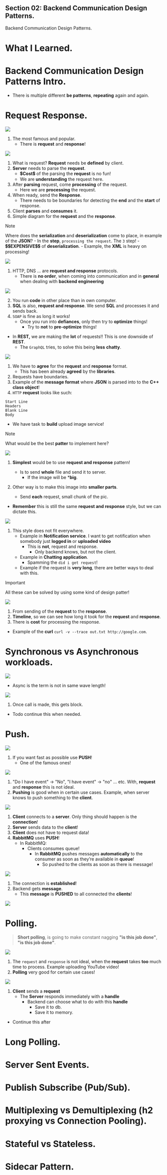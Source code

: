## Section 02: Backend Communication Design Patterns.

Backend Communication Design Patterns.

# What I Learned.

# Backend Communication Design Patterns Intro.  

- There is multiple different **be patterns**, **repeating** again and again. 

# Request Response.  

<img id="back end egineer" src="requestAndReponse.PNG" >

1. The most famous and popular.
    - There is **request** and **response**!

<img id="back end egineer" src="requestAndResponseModel.PNG" >

1. What is request? **Request** needs be **defined** by client.
2. **Server** needs to parse the **request**.
    - 💲**Cost**💲 of the parsing the **request** is no fun!
    - We are **understanding** the request here.
3. After **parsing** request, come **processing** of the request.
    - Here we are **processing** the request.
4. When ready, send the **Response**.
    - There needs to be boundaries for detecting the **end** and the **start** of response.
5. Client **parses** and **consumes** it.
6. Simple diagram for the **request** and the **response**.

> [!NOTE]
> Where does the **serialization** and **deserialization** come to place, in example of the **JSON**?
    - In the **step**, `processing the request`. The `3` step!
        - 💲💲**EXPENSIVE**💲💲 of **deserialization**.
            - Example, the **XML** is heavy on processing!

<img id="back end egineer" src="whereAreTheseUsed.PNG" >

1. HTTP, DNS ... are **request and response** protocols.    
    - There is **no order**, when coming into communication and in **general** when dealing with **backend engineering**

<img id="back end egineer" src="thereIsNoLineInBeEngineering.jpeg" >

2. You run **code** in other place than in own computer.  
3. **SQL** is also, **request and response**. We send **SQL** and processes it and sends back.
4. `SOAP` is fine as long it works! 
    - Once you run into **defiances**, only then try to **optimize** things!
        - Try to **not** to **pre-optimize** things! 
- In **REST,** we are making the **lot** of requests!! This is one downside of **REST**.
    - The `GraphQL` tries, to solve this being **less** **chatty**.

<img id="back end egineer" src="anotomyOfRequestAndResponse.PNG" >

1. We have to **agree** for the **request** and **response** format.
    - This has been already **agreed** by the **libraries**.
2. Requests have boundaries.
3. Example of the **message format** where **JSON** is parsed into to the **C++** **class object**!
4. `HTTP` **request** looks like such:
```
Start Line
Headers
Blank Line
Body
```

- We have task to **build** upload image service!
    
> [!NOTE]
> What would be the best **patter** to implement here?

<img id="back end egineer" src="buildingUploadImageService.PNG" >

1. **Simplest** would be to use **request and response** pattern! 
    - Is to send **whole** file and send it to server.
        - If the image will be ***big**.

2. Other way is to make this image into **smaller parts**.
    - Send **each** request, small chunk of the pic.

- **Remember** this is still the same **request and response** style, but we can dictate this.

<img id="back end egineer" src="doesNotWorkAnywhere.PNG" >

1. This style does not fit everywhere.
    - Example in **Notification service**. I want to get notification when somebody just **logged in** or **uploaded video**
        - This is **not**, request and response.
            - Only backend knows, but not the client.
    - Example in **Chatting application**.
        - Spamming the `did i get request`!
    - Example if the request is **very long**, there are better ways to deal with this.

> [!IMPORTANT]  
> All these can be solved by using some kind of design patter!

<img id="back end egineer" src="requestAndResponseHandshakes.PNG" >

1. From sending of the **request** to the **response**.
2. **Timeline**, so we can see how long it took for the **request** and **response**.
3. There is **cost** for processing the response.

- Example of the **curl** `curl -v --trace out.txt http://google.com`.

# Synchronous vs Asynchronous workloads.  

<img id="back end egineer" src="asynchronousOrsynchronous.PNG" >

- Async is the term is not in same wave length!

<img id="back end egineer" src="SynchronoysIo.PNG" >

1. Once call is made, this gets block.

- Todo continue this when needed.

# Push.  

<img id="back end egineer" src="push.PNG">

1. If you want fast as possible use **PUSH**!
    - One of the famous ones!

<img id="back end egineer" src="requestAndReponseNotAlwaysBest.PNG">

1. "Do I have event" → "No", "I have event" → "no" ... etc. With, **request** and **response** this is not ideal.
2. **Pushing** is good when in certain use cases. Example, when server knows to push something to the **client**.

<img id="back end egineer" src="whatIsPush.PNG">

1. **Client** connects to a **server**. Only thing should happen is the **connection**!
2. **Server** sends data to the **client**!
3. **Client** does not have to request data!
4. **RabbitMQ** uses **PUSH**!
    - In RabbitMQ:
        - Clients consumes queue!
            - In **RabbitMQ** pushes messages **automatically** to the consumer as soon as they’re available in **queue**!
                - So pushed to the clients as soon as there is message!

<img id="back end egineer" src="pushModel.PNG">

1. The connection is **established**!
2. Backend gets **message**.
    - This **message** is **PUSHED** to all connected the **clients**!

<img id="back end egineer" src="pushPlussesAndMinuses.PNG">


# Polling.  

> **Short polling**, is going to make constant nagging **"is this job done"**, **"is this job done"**.

<img id="back end egineer" src="whereTheRequesAndResponseIsNotIdeal.PNG">

1. The `request` and `response` is not ideal, when the **request** takes **too** much time to process. Example uploading YouTube video!
2. **Polling** very good for certain use cases!

<img id="back end egineer" src="whatIsShortPolling.PNG">

1. **Client** sends a **request**
    - The **Server** responds immediately with a **handle**
        - Backend can choose what to do with this **handle**
            - Save it to db.
            - Save it to memory.

- Continue this after 

# Long Polling.  

# Server Sent Events.  

# Publish Subscribe (Pub/Sub).  

# Multiplexing vs Demultiplexing (h2 proxying vs Connection Pooling).  

# Stateful vs Stateless.  

# Sidecar Pattern.  

